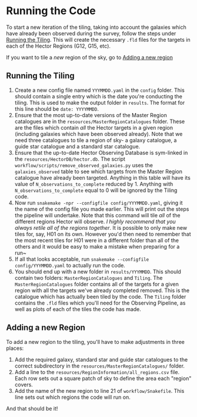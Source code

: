 # Running the Code

To start a new iteration of the tiling, taking into account the galaxies which have already been observed during the survey, follow the steps under [Running the Tiling](#running-the-tiling). This will create the necessary `.fld` files for the targets in each of the Hector Regions (G12, G15, etc).

If you want to tile a _new_ region of the sky, go to [Adding a new region](#adding-a-new-region)


## Running the Tiling

1. Create a new config file named `YYYMMDD.yaml` in the `config` folder. This should contain a single entry which is the date you're conducting the tiling. This is used to make the output folder in `results`. The format for this line should be `date: YYYYMMDD`.
2. Ensure that the most up-to-date versions of the Master Region catalogues are in the `resources/MasterRegionCatalogues` folder. These are the files which contain _all_ the Hector targets in a given region (including galaxies which have been observed already). Note that we need three catalogues to tile a region of sky- a galaxy catalogue, a guide star catalogue and a standard star catalogue.
3. Ensure that the up-to-date Hector Observing Database is sym-linked in the `resources/HectorDB/hector.db`. The script `workflow/scripts/remove_observed_galaxies.py` uses the `galaxies_observed` table to see which targets from the Master Region catalogue have already been targeted. Anything in this table will have its value of `N_observations_to_complete` reduced by 1. Anything with `N_observations_to_complete` equal to 0 will be ignored by the Tiling code.
4. Now run `snakemake -npr --configfile config/YYYMMDD.yaml`, giving it the name of the config file you made earlier. This will print out the steps the pipeline will undertake. Note that this command will tile _all_ of the different regions Hector will observe. _I highly recommend that you always retile all of the regions together_. It is possible to only make new tiles for, say, H01 on its own. However you'd then need to remember that the most recent tiles for H01 were in a different folder than all of the others and it would be easy to make a mistake when preparing for a run~
5. If all that looks acceptable, run `snakemake --configfile config/YYYMMDD.yaml` to actually run the code.
6. You should end up with a new folder in `results/YYYMMDD`. This should contain two folders: `MasterRegionCatalogues` and `Tiling`. The `MasterRegionCatalogues` folder contains all of the targets for a given region with all the targets we've already completed removed. This is the catalogue which has actually been tiled by the code. The `Tiling` folder contains the `.fld` files which you'll need for the Observing Pipeline, as well as plots of each of the tiles the code has made.

## Adding a new Region

To add a new region to the tiling, you'll have to make adjustments in three places:

1. Add the required galaxy, standard star and guide star catalogues to the correct subdirectory in the `resources/MasterRegionCatalogues/` folder.
2. Add a line to the `resources/RegionInformation/all_regions.csv` file. Each row sets out a square patch of sky to define the area each "region" covers.
3. Add the name of the new region to line 21 of `workflow/Snakefile`. This line sets out which regions the code will run on.

And that should be it!
